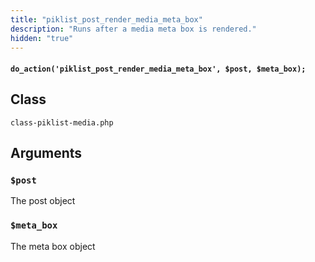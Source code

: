 ```yaml
---
title: "piklist_post_render_media_meta_box"
description: "Runs after a media meta box is rendered."
hidden: "true"
---
```


#### `do_action('piklist_post_render_media_meta_box', $post, $meta_box);`


## Class
`class-piklist-media.php`

## Arguments

### `$post`
The post object


### `$meta_box`
The meta box object
